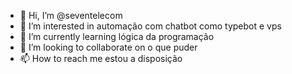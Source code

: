 - 👋 Hi, I’m @seventelecom 
- 👀 I’m interested in automação com chatbot como typebot e vps 
- 🌱 I’m currently learning lógica da programação 
- 💞️ I’m looking to collaborate on o que puder
- 📫 How to reach me estou a disposição 

<!---
seventelecom/seventelecom is a ✨ special ✨ repository because its `README.md` (this file) appears on your GitHub profile.
You can click the Preview link to take a look at your changes.
--->
